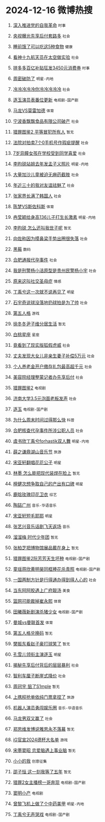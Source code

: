 # 2024-12-16 微博热搜 
1. [深入推进党的自我革命](https://m.weibo.cn/search?containerid=100103type%3D1%26t%3D10%26q%3D%23%E6%B7%B1%E5%85%A5%E6%8E%A8%E8%BF%9B%E5%85%9A%E7%9A%84%E8%87%AA%E6%88%91%E9%9D%A9%E5%91%BD%23&stream_entry_id=51&isnewpage=1&extparam=seat%3D1%26filter_type%3Drealtimehot%26stream_entry_id%3D51%26c_type%3D51%26dgr%3D0%26cate%3D10103%26q%3D%2523%25E6%25B7%25B1%25E5%2585%25A5%25E6%258E%25A8%25E8%25BF%259B%25E5%2585%259A%25E7%259A%2584%25E8%2587%25AA%25E6%2588%2591%25E9%259D%25A9%25E5%2591%25BD%2523%26pos%3D0%26display_time%3D1734285961%26pre_seqid%3D17342859614980217388649) `时事` 

2. [央视曝光先享后付套路多](https://m.weibo.cn/search?containerid=100103type%3D1%26t%3D10%26q%3D%23%E5%A4%AE%E8%A7%86%E6%9B%9D%E5%85%89%E5%85%88%E4%BA%AB%E5%90%8E%E4%BB%98%E5%A5%97%E8%B7%AF%E5%A4%9A%23&stream_entry_id=31&isnewpage=1&extparam=seat%3D1%26flag%3D2%26lcate%3D5001%26stream_entry_id%3D31%26filter_type%3Drealtimehot%26realpos%3D1%26q%3D%2523%25E5%25A4%25AE%25E8%25A7%2586%25E6%259B%259D%25E5%2585%2589%25E5%2585%2588%25E4%25BA%25AB%25E5%2590%258E%25E4%25BB%2598%25E5%25A5%2597%25E8%25B7%25AF%25E5%25A4%259A%2523%26dgr%3D0%26c_type%3D31%26band_rank%3D1%26cate%3D5001%26pos%3D0%26display_time%3D1734285961%26pre_seqid%3D17342859614980217388649) `社会` 

3. [睡前饿了可以吃这5种食物](https://m.weibo.cn/search?containerid=100103type%3D1%26t%3D10%26q%3D%23%E7%9D%A1%E5%89%8D%E9%A5%BF%E4%BA%86%E5%8F%AF%E4%BB%A5%E5%90%83%E8%BF%995%E7%A7%8D%E9%A3%9F%E7%89%A9%23&stream_entry_id=31&isnewpage=1&extparam=seat%3D1%26flag%3D2%26lcate%3D5001%26stream_entry_id%3D31%26filter_type%3Drealtimehot%26realpos%3D2%26q%3D%2523%25E7%259D%25A1%25E5%2589%258D%25E9%25A5%25BF%25E4%25BA%2586%25E5%258F%25AF%25E4%25BB%25A5%25E5%2590%2583%25E8%25BF%25995%25E7%25A7%258D%25E9%25A3%259F%25E7%2589%25A9%2523%26dgr%3D0%26c_type%3D31%26band_rank%3D2%26cate%3D5001%26pos%3D1%26display_time%3D1734285961%26pre_seqid%3D17342859614980217388649) `健康` 

4. [看神十九航天员在太空做实验](https://m.weibo.cn/search?containerid=100103type%3D1%26t%3D10%26q%3D%23%E7%9C%8B%E7%A5%9E%E5%8D%81%E4%B9%9D%E8%88%AA%E5%A4%A9%E5%91%98%E5%9C%A8%E5%A4%AA%E7%A9%BA%E5%81%9A%E5%AE%9E%E9%AA%8C%23&stream_entry_id=31&isnewpage=1&extparam=seat%3D1%26flag%3D0%26lcate%3D5001%26stream_entry_id%3D31%26filter_type%3Drealtimehot%26realpos%3D3%26q%3D%2523%25E7%259C%258B%25E7%25A5%259E%25E5%258D%2581%25E4%25B9%259D%25E8%2588%25AA%25E5%25A4%25A9%25E5%2591%2598%25E5%259C%25A8%25E5%25A4%25AA%25E7%25A9%25BA%25E5%2581%259A%25E5%25AE%259E%25E9%25AA%258C%2523%26dgr%3D0%26c_type%3D31%26band_rank%3D3%26cate%3D5001%26pos%3D2%26display_time%3D1734285961%26pre_seqid%3D17342859614980217388649) `社会` 

5. [拼多多百亿补贴狂发3450元消费券](https://m.weibo.cn/search?containerid=100103type%3D1%26t%3D10%26q%3D%23%E6%8B%BC%E5%A4%9A%E5%A4%9A%E7%99%BE%E4%BA%BF%E8%A1%A5%E8%B4%B4%E7%8B%82%E5%8F%913450%E5%85%83%E6%B6%88%E8%B4%B9%E5%88%B8%23&stream_entry_id=31&isnewpage=1&extparam=seat%3D1%26stream_entry_id%3D31%26lcate%3D5001%26band_rank%3D4%26topic_ad%3D1%26filter_type%3Drealtimehot%26cate%3D5001%26q%3D%2523%25E6%258B%25BC%25E5%25A4%259A%25E5%25A4%259A%25E7%2599%25BE%25E4%25BA%25BF%25E8%25A1%25A5%25E8%25B4%25B4%25E7%258B%2582%25E5%258F%25913450%25E5%2585%2583%25E6%25B6%2588%25E8%25B4%25B9%25E5%2588%25B8%2523%26dgr%3D0%26c_type%3D31%26adid%3D268338%26is_ad_pos%3D1%26pos%3D3%26display_time%3D1734285961%26pre_seqid%3D17342859614980217388649) `时事` 

6. [周密破防了](https://m.weibo.cn/search?containerid=100103type%3D1%26t%3D10%26q%3D%23%E5%91%A8%E5%AF%86%E7%A0%B4%E9%98%B2%E4%BA%86%23&stream_entry_id=31&isnewpage=1&extparam=seat%3D1%26flag%3D2%26lcate%3D5001%26stream_entry_id%3D31%26filter_type%3Drealtimehot%26realpos%3D4%26q%3D%2523%25E5%2591%25A8%25E5%25AF%2586%25E7%25A0%25B4%25E9%2598%25B2%25E4%25BA%2586%2523%26dgr%3D0%26c_type%3D31%26band_rank%3D4%26cate%3D5001%26pos%3D4%26display_time%3D1734285961%26pre_seqid%3D17342859614980217388649) `明星-内地` 

7. [冷冷冷冷冷你冷冷冷冷冷](https://m.weibo.cn/search?containerid=100103type%3D1%26t%3D10%26q%3D%23%E5%86%B7%E5%86%B7%E5%86%B7%E5%86%B7%E5%86%B7%E4%BD%A0%E5%86%B7%E5%86%B7%E5%86%B7%E5%86%B7%E5%86%B7%23&stream_entry_id=31&isnewpage=1&extparam=seat%3D1%26flag%3D2%26lcate%3D5001%26stream_entry_id%3D31%26filter_type%3Drealtimehot%26realpos%3D5%26q%3D%2523%25E5%2586%25B7%25E5%2586%25B7%25E5%2586%25B7%25E5%2586%25B7%25E5%2586%25B7%25E4%25BD%25A0%25E5%2586%25B7%25E5%2586%25B7%25E5%2586%25B7%25E5%2586%25B7%25E5%2586%25B7%2523%26dgr%3D0%26c_type%3D31%26band_rank%3D5%26cate%3D5001%26pos%3D5%26display_time%3D1734285961%26pre_seqid%3D17342859614980217388649) `社会` 

8. [逐玉演员表番位更新](https://m.weibo.cn/search?containerid=100103type%3D1%26t%3D10%26q%3D%23%E9%80%90%E7%8E%89%E6%BC%94%E5%91%98%E8%A1%A8%E7%95%AA%E4%BD%8D%E6%9B%B4%E6%96%B0%23&stream_entry_id=31&isnewpage=1&extparam=seat%3D1%26flag%3D1%26lcate%3D5001%26stream_entry_id%3D31%26filter_type%3Drealtimehot%26realpos%3D6%26q%3D%2523%25E9%2580%2590%25E7%258E%2589%25E6%25BC%2594%25E5%2591%2598%25E8%25A1%25A8%25E7%2595%25AA%25E4%25BD%258D%25E6%259B%25B4%25E6%2596%25B0%2523%26dgr%3D0%26c_type%3D31%26band_rank%3D6%26cate%3D5001%26pos%3D6%26display_time%3D1734285961%26pre_seqid%3D17342859614980217388649) `电视剧-国产剧` 

9. [马龙VS莫雷加德](https://m.weibo.cn/search?containerid=100103type%3D1%26t%3D10%26q%3D%23%E9%A9%AC%E9%BE%99VS%E8%8E%AB%E9%9B%B7%E5%8A%A0%E5%BE%B7%23&stream_entry_id=31&isnewpage=1&extparam=seat%3D1%26flag%3D0%26lcate%3D5001%26stream_entry_id%3D31%26filter_type%3Drealtimehot%26realpos%3D7%26q%3D%2523%25E9%25A9%25AC%25E9%25BE%2599VS%25E8%258E%25AB%25E9%259B%25B7%25E5%258A%25A0%25E5%25BE%25B7%2523%26dgr%3D0%26c_type%3D31%26band_rank%3D7%26cate%3D5001%26pos%3D7%26display_time%3D1734285961%26pre_seqid%3D17342859614980217388649) `体育` 

10. [宁波香飘飘食品有限公司破产](https://m.weibo.cn/search?containerid=100103type%3D1%26t%3D10%26q%3D%23%E5%AE%81%E6%B3%A2%E9%A6%99%E9%A3%98%E9%A3%98%E9%A3%9F%E5%93%81%E6%9C%89%E9%99%90%E5%85%AC%E5%8F%B8%E7%A0%B4%E4%BA%A7%23&stream_entry_id=31&isnewpage=1&extparam=seat%3D1%26flag%3D2%26lcate%3D5001%26stream_entry_id%3D31%26filter_type%3Drealtimehot%26realpos%3D8%26q%3D%2523%25E5%25AE%2581%25E6%25B3%25A2%25E9%25A6%2599%25E9%25A3%2598%25E9%25A3%2598%25E9%25A3%259F%25E5%2593%2581%25E6%259C%2589%25E9%2599%2590%25E5%2585%25AC%25E5%258F%25B8%25E7%25A0%25B4%25E4%25BA%25A7%2523%26dgr%3D0%26c_type%3D31%26band_rank%3D8%26cate%3D5001%26pos%3D8%26display_time%3D1734285961%26pre_seqid%3D17342859614980217388649) `社会` 

11. [猎罪图鉴2 平等冒犯所有人](https://m.weibo.cn/search?containerid=100103type%3D1%26t%3D10%26q%3D%E7%8C%8E%E7%BD%AA%E5%9B%BE%E9%89%B42+%E5%B9%B3%E7%AD%89%E5%86%92%E7%8A%AF%E6%89%80%E6%9C%89%E4%BA%BA&stream_entry_id=31&isnewpage=1&extparam=seat%3D1%26flag%3D0%26lcate%3D5001%26stream_entry_id%3D31%26filter_type%3Drealtimehot%26realpos%3D9%26q%3D%25E7%258C%258E%25E7%25BD%25AA%25E5%259B%25BE%25E9%2589%25B42%2520%25E5%25B9%25B3%25E7%25AD%2589%25E5%2586%2592%25E7%258A%25AF%25E6%2589%2580%25E6%259C%2589%25E4%25BA%25BA%26dgr%3D0%26c_type%3D31%26band_rank%3D9%26cate%3D5001%26pos%3D9%26display_time%3D1734285961%26pre_seqid%3D17342859614980217388649) `暂无` 

12. [法院对拍卖7个0手机号作瑕疵提醒](https://m.weibo.cn/search?containerid=100103type%3D1%26t%3D10%26q%3D%23%E6%B3%95%E9%99%A2%E5%AF%B9%E6%8B%8D%E5%8D%967%E4%B8%AA0%E6%89%8B%E6%9C%BA%E5%8F%B7%E4%BD%9C%E7%91%95%E7%96%B5%E6%8F%90%E9%86%92%23&stream_entry_id=31&isnewpage=1&extparam=seat%3D1%26flag%3D1%26lcate%3D5001%26stream_entry_id%3D31%26filter_type%3Drealtimehot%26realpos%3D10%26q%3D%2523%25E6%25B3%2595%25E9%2599%25A2%25E5%25AF%25B9%25E6%258B%258D%25E5%258D%25967%25E4%25B8%25AA0%25E6%2589%258B%25E6%259C%25BA%25E5%258F%25B7%25E4%25BD%259C%25E7%2591%2595%25E7%2596%25B5%25E6%258F%2590%25E9%2586%2592%2523%26dgr%3D0%26c_type%3D31%26band_rank%3D10%26cate%3D5001%26pos%3D10%26display_time%3D1734285961%26pre_seqid%3D17342859614980217388649) `社会` 

13. [7岁异瞳女孩在学校受到同学喜爱](https://m.weibo.cn/search?containerid=100103type%3D1%26t%3D10%26q%3D%237%E5%B2%81%E5%BC%82%E7%9E%B3%E5%A5%B3%E5%AD%A9%E5%9C%A8%E5%AD%A6%E6%A0%A1%E5%8F%97%E5%88%B0%E5%90%8C%E5%AD%A6%E5%96%9C%E7%88%B1%23&stream_entry_id=31&isnewpage=1&extparam=seat%3D1%26flag%3D0%26lcate%3D5001%26stream_entry_id%3D31%26filter_type%3Drealtimehot%26realpos%3D11%26q%3D%25237%25E5%25B2%2581%25E5%25BC%2582%25E7%259E%25B3%25E5%25A5%25B3%25E5%25AD%25A9%25E5%259C%25A8%25E5%25AD%25A6%25E6%25A0%25A1%25E5%258F%2597%25E5%2588%25B0%25E5%2590%258C%25E5%25AD%25A6%25E5%2596%259C%25E7%2588%25B1%2523%26dgr%3D0%26c_type%3D31%26band_rank%3D11%26cate%3D5001%26pos%3D11%26display_time%3D1734285961%26pre_seqid%3D17342859614980217388649) `社会` 

14. [李昀锐站姐去年发孟子义照片](https://m.weibo.cn/search?containerid=100103type%3D1%26t%3D10%26q%3D%23%E6%9D%8E%E6%98%80%E9%94%90%E7%AB%99%E5%A7%90%E5%8E%BB%E5%B9%B4%E5%8F%91%E5%AD%9F%E5%AD%90%E4%B9%89%E7%85%A7%E7%89%87%23&stream_entry_id=31&isnewpage=1&extparam=seat%3D1%26flag%3D0%26lcate%3D5001%26stream_entry_id%3D31%26filter_type%3Drealtimehot%26realpos%3D12%26q%3D%2523%25E6%259D%258E%25E6%2598%2580%25E9%2594%2590%25E7%25AB%2599%25E5%25A7%2590%25E5%258E%25BB%25E5%25B9%25B4%25E5%258F%2591%25E5%25AD%259F%25E5%25AD%2590%25E4%25B9%2589%25E7%2585%25A7%25E7%2589%2587%2523%26dgr%3D0%26c_type%3D31%26band_rank%3D12%26cate%3D5001%26pos%3D12%26display_time%3D1734285961%26pre_seqid%3D17342859614980217388649) `明星-内地` 

15. [大量加沙儿童被迫无麻药截肢](https://m.weibo.cn/search?containerid=100103type%3D1%26t%3D10%26q%3D%23%E5%A4%A7%E9%87%8F%E5%8A%A0%E6%B2%99%E5%84%BF%E7%AB%A5%E8%A2%AB%E8%BF%AB%E6%97%A0%E9%BA%BB%E8%8D%AF%E6%88%AA%E8%82%A2%23&stream_entry_id=31&isnewpage=1&extparam=seat%3D1%26flag%3D0%26lcate%3D5001%26stream_entry_id%3D31%26filter_type%3Drealtimehot%26realpos%3D13%26q%3D%2523%25E5%25A4%25A7%25E9%2587%258F%25E5%258A%25A0%25E6%25B2%2599%25E5%2584%25BF%25E7%25AB%25A5%25E8%25A2%25AB%25E8%25BF%25AB%25E6%2597%25A0%25E9%25BA%25BB%25E8%258D%25AF%25E6%2588%25AA%25E8%2582%25A2%2523%26dgr%3D0%26c_type%3D31%26band_rank%3D13%26cate%3D5001%26pos%3D13%26display_time%3D1734285961%26pre_seqid%3D17342859614980217388649) `社会` 

16. [年近三十的我对友谊祛魅了](https://m.weibo.cn/search?containerid=100103type%3D1%26t%3D10%26q%3D%23%E5%B9%B4%E8%BF%91%E4%B8%89%E5%8D%81%E7%9A%84%E6%88%91%E5%AF%B9%E5%8F%8B%E8%B0%8A%E7%A5%9B%E9%AD%85%E4%BA%86%23&stream_entry_id=31&isnewpage=1&extparam=seat%3D1%26flag%3D0%26lcate%3D5001%26stream_entry_id%3D31%26filter_type%3Drealtimehot%26realpos%3D14%26q%3D%2523%25E5%25B9%25B4%25E8%25BF%2591%25E4%25B8%2589%25E5%258D%2581%25E7%259A%2584%25E6%2588%2591%25E5%25AF%25B9%25E5%258F%258B%25E8%25B0%258A%25E7%25A5%259B%25E9%25AD%2585%25E4%25BA%2586%2523%26dgr%3D0%26c_type%3D31%26band_rank%3D14%26cate%3D5001%26pos%3D14%26display_time%3D1734285961%26pre_seqid%3D17342859614980217388649) `社会` 

17. [张家界长满了韩国人](https://m.weibo.cn/search?containerid=100103type%3D1%26t%3D10%26q%3D%23%E5%BC%A0%E5%AE%B6%E7%95%8C%E9%95%BF%E6%BB%A1%E4%BA%86%E9%9F%A9%E5%9B%BD%E4%BA%BA%23&stream_entry_id=31&isnewpage=1&extparam=seat%3D1%26flag%3D0%26lcate%3D5001%26stream_entry_id%3D31%26filter_type%3Drealtimehot%26realpos%3D15%26q%3D%2523%25E5%25BC%25A0%25E5%25AE%25B6%25E7%2595%258C%25E9%2595%25BF%25E6%25BB%25A1%25E4%25BA%2586%25E9%259F%25A9%25E5%259B%25BD%25E4%25BA%25BA%2523%26dgr%3D0%26c_type%3D31%26band_rank%3D15%26cate%3D5001%26pos%3D15%26display_time%3D1734285961%26pre_seqid%3D17342859614980217388649) `社会` 

18. [陈梦VS斯佐科斯](https://m.weibo.cn/search?containerid=100103type%3D1%26t%3D10%26q%3D%23%E9%99%88%E6%A2%A6VS%E6%96%AF%E4%BD%90%E7%A7%91%E6%96%AF%23&stream_entry_id=31&isnewpage=1&extparam=seat%3D1%26flag%3D0%26lcate%3D5001%26stream_entry_id%3D31%26filter_type%3Drealtimehot%26realpos%3D16%26q%3D%2523%25E9%2599%2588%25E6%25A2%25A6VS%25E6%2596%25AF%25E4%25BD%2590%25E7%25A7%2591%25E6%2596%25AF%2523%26dgr%3D0%26c_type%3D31%26band_rank%3D16%26cate%3D5001%26pos%3D16%26display_time%3D1734285961%26pre_seqid%3D17342859614980217388649) `体育` 

19. [冉莹颖给身高136儿子打生长激素](https://m.weibo.cn/search?containerid=100103type%3D1%26t%3D10%26q%3D%23%E5%86%89%E8%8E%B9%E9%A2%96%E7%BB%99%E8%BA%AB%E9%AB%98136%E5%84%BF%E5%AD%90%E6%89%93%E7%94%9F%E9%95%BF%E6%BF%80%E7%B4%A0%23&stream_entry_id=31&isnewpage=1&extparam=seat%3D1%26flag%3D0%26lcate%3D5001%26stream_entry_id%3D31%26filter_type%3Drealtimehot%26realpos%3D17%26q%3D%2523%25E5%2586%2589%25E8%258E%25B9%25E9%25A2%2596%25E7%25BB%2599%25E8%25BA%25AB%25E9%25AB%2598136%25E5%2584%25BF%25E5%25AD%2590%25E6%2589%2593%25E7%2594%259F%25E9%2595%25BF%25E6%25BF%2580%25E7%25B4%25A0%2523%26dgr%3D0%26c_type%3D31%26band_rank%3D17%26cate%3D5001%26pos%3D17%26display_time%3D1734285961%26pre_seqid%3D17342859614980217388649) `明星-内地` 

20. [李昀锐 怎么还叫我世子呢](https://m.weibo.cn/search?containerid=100103type%3D1%26t%3D10%26q%3D%E6%9D%8E%E6%98%80%E9%94%90+%E6%80%8E%E4%B9%88%E8%BF%98%E5%8F%AB%E6%88%91%E4%B8%96%E5%AD%90%E5%91%A2&stream_entry_id=31&isnewpage=1&extparam=seat%3D1%26flag%3D0%26lcate%3D5001%26stream_entry_id%3D31%26filter_type%3Drealtimehot%26realpos%3D18%26q%3D%25E6%259D%258E%25E6%2598%2580%25E9%2594%2590%2520%25E6%2580%258E%25E4%25B9%2588%25E8%25BF%2598%25E5%258F%25AB%25E6%2588%2591%25E4%25B8%2596%25E5%25AD%2590%25E5%2591%25A2%26dgr%3D0%26c_type%3D31%26band_rank%3D18%26cate%3D5001%26pos%3D18%26display_time%3D1734285961%26pre_seqid%3D17342859614980217388649) `暂无` 

21. [向佐称因为摸鼻梁手势出圈很失落](https://m.weibo.cn/search?containerid=100103type%3D1%26t%3D10%26q%3D%23%E5%90%91%E4%BD%90%E7%A7%B0%E5%9B%A0%E4%B8%BA%E6%91%B8%E9%BC%BB%E6%A2%81%E6%89%8B%E5%8A%BF%E5%87%BA%E5%9C%88%E5%BE%88%E5%A4%B1%E8%90%BD%23&stream_entry_id=31&isnewpage=1&extparam=seat%3D1%26flag%3D0%26lcate%3D5001%26stream_entry_id%3D31%26filter_type%3Drealtimehot%26realpos%3D19%26q%3D%2523%25E5%2590%2591%25E4%25BD%2590%25E7%25A7%25B0%25E5%259B%25A0%25E4%25B8%25BA%25E6%2591%25B8%25E9%25BC%25BB%25E6%25A2%2581%25E6%2589%258B%25E5%258A%25BF%25E5%2587%25BA%25E5%259C%2588%25E5%25BE%2588%25E5%25A4%25B1%25E8%2590%25BD%2523%26dgr%3D0%26c_type%3D31%26band_rank%3D19%26cate%3D5001%26pos%3D19%26display_time%3D1734285961%26pre_seqid%3D17342859614980217388649) `社会` 

22. [黑莓](https://m.weibo.cn/search?containerid=100103type%3D1%26t%3D10%26q%3D%E9%BB%91%E8%8E%93&stream_entry_id=31&isnewpage=1&extparam=seat%3D1%26flag%3D0%26lcate%3D5001%26stream_entry_id%3D31%26filter_type%3Drealtimehot%26realpos%3D20%26q%3D%25E9%25BB%2591%25E8%258E%2593%26dgr%3D0%26c_type%3D31%26band_rank%3D20%26cate%3D5001%26pos%3D20%26display_time%3D1734285961%26pre_seqid%3D17342859614980217388649) `数码` 

23. [合肥通报代孕事件](https://m.weibo.cn/search?containerid=100103type%3D1%26t%3D10%26q%3D%23%E5%90%88%E8%82%A5%E9%80%9A%E6%8A%A5%E4%BB%A3%E5%AD%95%E4%BA%8B%E4%BB%B6%23&stream_entry_id=31&isnewpage=1&extparam=seat%3D1%26flag%3D0%26lcate%3D5001%26stream_entry_id%3D31%26filter_type%3Drealtimehot%26realpos%3D21%26q%3D%2523%25E5%2590%2588%25E8%2582%25A5%25E9%2580%259A%25E6%258A%25A5%25E4%25BB%25A3%25E5%25AD%2595%25E4%25BA%258B%25E4%25BB%25B6%2523%26dgr%3D0%26c_type%3D31%26band_rank%3D21%26cate%3D5001%26pos%3D21%26display_time%3D1734285961%26pre_seqid%3D17342859614980217388649) `社会` 

24. [我是刑警杨小洁原型是贵州民警杨小宇](https://m.weibo.cn/search?containerid=100103type%3D1%26t%3D10%26q%3D%23%E6%88%91%E6%98%AF%E5%88%91%E8%AD%A6%E6%9D%A8%E5%B0%8F%E6%B4%81%E5%8E%9F%E5%9E%8B%E6%98%AF%E8%B4%B5%E5%B7%9E%E6%B0%91%E8%AD%A6%E6%9D%A8%E5%B0%8F%E5%AE%87%23&stream_entry_id=31&isnewpage=1&extparam=seat%3D1%26flag%3D0%26lcate%3D5001%26stream_entry_id%3D31%26filter_type%3Drealtimehot%26realpos%3D22%26q%3D%2523%25E6%2588%2591%25E6%2598%25AF%25E5%2588%2591%25E8%25AD%25A6%25E6%259D%25A8%25E5%25B0%258F%25E6%25B4%2581%25E5%258E%259F%25E5%259E%258B%25E6%2598%25AF%25E8%25B4%25B5%25E5%25B7%259E%25E6%25B0%2591%25E8%25AD%25A6%25E6%259D%25A8%25E5%25B0%258F%25E5%25AE%2587%2523%26dgr%3D0%26c_type%3D31%26band_rank%3D22%26cate%3D5001%26pos%3D22%26display_time%3D1734285961%26pre_seqid%3D17342859614980217388649) `社会` 

25. [原来这叫社交圣母症](https://m.weibo.cn/search?containerid=100103type%3D1%26t%3D10%26q%3D%23%E5%8E%9F%E6%9D%A5%E8%BF%99%E5%8F%AB%E7%A4%BE%E4%BA%A4%E5%9C%A3%E6%AF%8D%E7%97%87%23&stream_entry_id=31&isnewpage=1&extparam=seat%3D1%26flag%3D0%26lcate%3D5001%26stream_entry_id%3D31%26filter_type%3Drealtimehot%26realpos%3D23%26q%3D%2523%25E5%258E%259F%25E6%259D%25A5%25E8%25BF%2599%25E5%258F%25AB%25E7%25A4%25BE%25E4%25BA%25A4%25E5%259C%25A3%25E6%25AF%258D%25E7%2597%2587%2523%26dgr%3D0%26c_type%3D31%26band_rank%3D23%26cate%3D5001%26pos%3D23%26display_time%3D1734285961%26pre_seqid%3D17342859614980217388649) `情感` 

26. [丁禹兮这一次就不说再见了](https://m.weibo.cn/search?containerid=100103type%3D1%26t%3D10%26q%3D%23%E4%B8%81%E7%A6%B9%E5%85%AE%E8%BF%99%E4%B8%80%E6%AC%A1%E5%B0%B1%E4%B8%8D%E8%AF%B4%E5%86%8D%E8%A7%81%E4%BA%86%23&stream_entry_id=31&isnewpage=1&extparam=seat%3D1%26flag%3D0%26lcate%3D5001%26stream_entry_id%3D31%26filter_type%3Drealtimehot%26realpos%3D24%26q%3D%2523%25E4%25B8%2581%25E7%25A6%25B9%25E5%2585%25AE%25E8%25BF%2599%25E4%25B8%2580%25E6%25AC%25A1%25E5%25B0%25B1%25E4%25B8%258D%25E8%25AF%25B4%25E5%2586%258D%25E8%25A7%2581%25E4%25BA%2586%2523%26dgr%3D0%26c_type%3D31%26band_rank%3D24%26cate%3D5001%26pos%3D24%26display_time%3D1734285961%26pre_seqid%3D17342859614980217388649) `明星` 

27. [石宇奇说球没落地扔球拍是为了帅](https://m.weibo.cn/search?containerid=100103type%3D1%26t%3D10%26q%3D%23%E7%9F%B3%E5%AE%87%E5%A5%87%E8%AF%B4%E7%90%83%E6%B2%A1%E8%90%BD%E5%9C%B0%E6%89%94%E7%90%83%E6%8B%8D%E6%98%AF%E4%B8%BA%E4%BA%86%E5%B8%85%23&stream_entry_id=31&isnewpage=1&extparam=seat%3D1%26flag%3D1%26lcate%3D5001%26stream_entry_id%3D31%26filter_type%3Drealtimehot%26realpos%3D25%26q%3D%2523%25E7%259F%25B3%25E5%25AE%2587%25E5%25A5%2587%25E8%25AF%25B4%25E7%2590%2583%25E6%25B2%25A1%25E8%2590%25BD%25E5%259C%25B0%25E6%2589%2594%25E7%2590%2583%25E6%258B%258D%25E6%2598%25AF%25E4%25B8%25BA%25E4%25BA%2586%25E5%25B8%2585%2523%26dgr%3D0%26c_type%3D31%26band_rank%3D25%26cate%3D5001%26pos%3D25%26display_time%3D1734285961%26pre_seqid%3D17342859614980217388649) `社会` 

28. [第五人格](https://m.weibo.cn/search?containerid=100103type%3D1%26t%3D10%26q%3D%23%E7%AC%AC%E4%BA%94%E4%BA%BA%E6%A0%BC%23&stream_entry_id=31&isnewpage=1&extparam=seat%3D1%26flag%3D0%26lcate%3D5001%26stream_entry_id%3D31%26filter_type%3Drealtimehot%26realpos%3D26%26q%3D%2523%25E7%25AC%25AC%25E4%25BA%2594%25E4%25BA%25BA%25E6%25A0%25BC%2523%26dgr%3D0%26c_type%3D31%26band_rank%3D26%26cate%3D5001%26pos%3D26%26display_time%3D1734285961%26pre_seqid%3D17342859614980217388649) `游戏` 

29. [徐冬冬尹子维分居生活](https://m.weibo.cn/search?containerid=100103type%3D1%26t%3D10%26q%3D%E5%BE%90%E5%86%AC%E5%86%AC%E5%B0%B9%E5%AD%90%E7%BB%B4%E5%88%86%E5%B1%85%E7%94%9F%E6%B4%BB&stream_entry_id=31&isnewpage=1&extparam=seat%3D1%26flag%3D0%26lcate%3D5001%26stream_entry_id%3D31%26filter_type%3Drealtimehot%26realpos%3D27%26q%3D%25E5%25BE%2590%25E5%2586%25AC%25E5%2586%25AC%25E5%25B0%25B9%25E5%25AD%2590%25E7%25BB%25B4%25E5%2588%2586%25E5%25B1%2585%25E7%2594%259F%25E6%25B4%25BB%26dgr%3D0%26c_type%3D31%26band_rank%3D27%26cate%3D5001%26pos%3D27%26display_time%3D1734285961%26pre_seqid%3D17342859614980217388649) `暂无` 

30. [白桃星座](https://m.weibo.cn/search?containerid=100103type%3D1%26t%3D10%26q%3D%E7%99%BD%E6%A1%83%E6%98%9F%E5%BA%A7&stream_entry_id=31&isnewpage=1&extparam=seat%3D1%26flag%3D0%26lcate%3D5001%26stream_entry_id%3D31%26filter_type%3Drealtimehot%26realpos%3D28%26q%3D%25E7%2599%25BD%25E6%25A1%2583%25E6%2598%259F%25E5%25BA%25A7%26dgr%3D0%26c_type%3D31%26band_rank%3D28%26cate%3D5001%26pos%3D28%26display_time%3D1734285961%26pre_seqid%3D17342859614980217388649) `星座` 

31. [竟看到了现实版狐假虎威](https://m.weibo.cn/search?containerid=100103type%3D1%26t%3D10%26q%3D%23%E7%AB%9F%E7%9C%8B%E5%88%B0%E4%BA%86%E7%8E%B0%E5%AE%9E%E7%89%88%E7%8B%90%E5%81%87%E8%99%8E%E5%A8%81%23&stream_entry_id=31&isnewpage=1&extparam=seat%3D1%26flag%3D1%26lcate%3D5001%26stream_entry_id%3D31%26filter_type%3Drealtimehot%26realpos%3D29%26q%3D%2523%25E7%25AB%259F%25E7%259C%258B%25E5%2588%25B0%25E4%25BA%2586%25E7%258E%25B0%25E5%25AE%259E%25E7%2589%2588%25E7%258B%2590%25E5%2581%2587%25E8%2599%258E%25E5%25A8%2581%2523%26dgr%3D0%26c_type%3D31%26band_rank%3D29%26cate%3D5001%26pos%3D29%26display_time%3D1734285961%26pre_seqid%3D17342859614980217388649) `社会` 

32. [丈夫发现大女儿非亲生妻子补偿5万元](https://m.weibo.cn/search?containerid=100103type%3D1%26t%3D10%26q%3D%23%E4%B8%88%E5%A4%AB%E5%8F%91%E7%8E%B0%E5%A4%A7%E5%A5%B3%E5%84%BF%E9%9D%9E%E4%BA%B2%E7%94%9F%E5%A6%BB%E5%AD%90%E8%A1%A5%E5%81%BF5%E4%B8%87%E5%85%83%23&stream_entry_id=31&isnewpage=1&extparam=seat%3D1%26flag%3D0%26lcate%3D5001%26stream_entry_id%3D31%26filter_type%3Drealtimehot%26realpos%3D30%26q%3D%2523%25E4%25B8%2588%25E5%25A4%25AB%25E5%258F%2591%25E7%258E%25B0%25E5%25A4%25A7%25E5%25A5%25B3%25E5%2584%25BF%25E9%259D%259E%25E4%25BA%25B2%25E7%2594%259F%25E5%25A6%25BB%25E5%25AD%2590%25E8%25A1%25A5%25E5%2581%25BF5%25E4%25B8%2587%25E5%2585%2583%2523%26dgr%3D0%26c_type%3D31%26band_rank%3D30%26cate%3D5001%26pos%3D30%26display_time%3D1734285961%26pre_seqid%3D17342859614980217388649) `社会` 

33. [个人养老金开户缴存礼包最高超千元](https://m.weibo.cn/search?containerid=100103type%3D1%26t%3D10%26q%3D%23%E4%B8%AA%E4%BA%BA%E5%85%BB%E8%80%81%E9%87%91%E5%BC%80%E6%88%B7%E7%BC%B4%E5%AD%98%E7%A4%BC%E5%8C%85%E6%9C%80%E9%AB%98%E8%B6%85%E5%8D%83%E5%85%83%23&stream_entry_id=31&isnewpage=1&extparam=seat%3D1%26flag%3D1%26lcate%3D5001%26stream_entry_id%3D31%26filter_type%3Drealtimehot%26realpos%3D31%26q%3D%2523%25E4%25B8%25AA%25E4%25BA%25BA%25E5%2585%25BB%25E8%2580%2581%25E9%2587%2591%25E5%25BC%2580%25E6%2588%25B7%25E7%25BC%25B4%25E5%25AD%2598%25E7%25A4%25BC%25E5%258C%2585%25E6%259C%2580%25E9%25AB%2598%25E8%25B6%2585%25E5%258D%2583%25E5%2585%2583%2523%26dgr%3D0%26c_type%3D31%26band_rank%3D31%26cate%3D5001%26pos%3D31%26display_time%3D1734285961%26pre_seqid%3D17342859614980217388649) `社会` 

34. [美容院经理整蒙记者办先享后付](https://m.weibo.cn/search?containerid=100103type%3D1%26t%3D10%26q%3D%23%E7%BE%8E%E5%AE%B9%E9%99%A2%E7%BB%8F%E7%90%86%E6%95%B4%E8%92%99%E8%AE%B0%E8%80%85%E5%8A%9E%E5%85%88%E4%BA%AB%E5%90%8E%E4%BB%98%23&stream_entry_id=31&isnewpage=1&extparam=seat%3D1%26flag%3D1%26lcate%3D5001%26stream_entry_id%3D31%26filter_type%3Drealtimehot%26realpos%3D32%26q%3D%2523%25E7%25BE%258E%25E5%25AE%25B9%25E9%2599%25A2%25E7%25BB%258F%25E7%2590%2586%25E6%2595%25B4%25E8%2592%2599%25E8%25AE%25B0%25E8%2580%2585%25E5%258A%259E%25E5%2585%2588%25E4%25BA%25AB%25E5%2590%258E%25E4%25BB%2598%2523%26dgr%3D0%26c_type%3D31%26band_rank%3D32%26cate%3D5001%26pos%3D32%26display_time%3D1734285961%26pre_seqid%3D17342859614980217388649) `社会` 

35. [猎罪图鉴2](https://m.weibo.cn/search?containerid=100103type%3D1%26t%3D10%26q%3D%E7%8C%8E%E7%BD%AA%E5%9B%BE%E9%89%B42&stream_entry_id=31&isnewpage=1&extparam=seat%3D1%26flag%3D0%26lcate%3D5001%26stream_entry_id%3D31%26filter_type%3Drealtimehot%26realpos%3D33%26q%3D%25E7%258C%258E%25E7%25BD%25AA%25E5%259B%25BE%25E9%2589%25B42%26dgr%3D0%26c_type%3D31%26band_rank%3D33%26cate%3D5001%26pos%3D33%26display_time%3D1734285961%26pre_seqid%3D17342859614980217388649) `电视剧` 

36. [济南大学3.5元泡面老板发声](https://m.weibo.cn/search?containerid=100103type%3D1%26t%3D10%26q%3D%23%E6%B5%8E%E5%8D%97%E5%A4%A7%E5%AD%A63.5%E5%85%83%E6%B3%A1%E9%9D%A2%E8%80%81%E6%9D%BF%E5%8F%91%E5%A3%B0%23&stream_entry_id=31&isnewpage=1&extparam=seat%3D1%26flag%3D0%26lcate%3D5001%26stream_entry_id%3D31%26filter_type%3Drealtimehot%26realpos%3D34%26q%3D%2523%25E6%25B5%258E%25E5%258D%2597%25E5%25A4%25A7%25E5%25AD%25A63.5%25E5%2585%2583%25E6%25B3%25A1%25E9%259D%25A2%25E8%2580%2581%25E6%259D%25BF%25E5%258F%2591%25E5%25A3%25B0%2523%26dgr%3D0%26c_type%3D31%26band_rank%3D34%26cate%3D5001%26pos%3D34%26display_time%3D1734285961%26pre_seqid%3D17342859614980217388649) `社会` 

37. [逐玉](https://m.weibo.cn/search?containerid=100103type%3D1%26t%3D10%26q%3D%E9%80%90%E7%8E%89&stream_entry_id=31&isnewpage=1&extparam=seat%3D1%26flag%3D0%26lcate%3D5001%26stream_entry_id%3D31%26filter_type%3Drealtimehot%26realpos%3D35%26q%3D%25E9%2580%2590%25E7%258E%2589%26dgr%3D0%26c_type%3D31%26band_rank%3D35%26cate%3D5001%26pos%3D35%26display_time%3D1734285961%26pre_seqid%3D17342859614980217388649) `电视剧-国产剧` 

38. [为什么周末时间过得那么快](https://m.weibo.cn/search?containerid=100103type%3D1%26t%3D10%26q%3D%23%E4%B8%BA%E4%BB%80%E4%B9%88%E5%91%A8%E6%9C%AB%E6%97%B6%E9%97%B4%E8%BF%87%E5%BE%97%E9%82%A3%E4%B9%88%E5%BF%AB%23&stream_entry_id=31&isnewpage=1&extparam=seat%3D1%26flag%3D0%26lcate%3D5001%26stream_entry_id%3D31%26filter_type%3Drealtimehot%26realpos%3D36%26q%3D%2523%25E4%25B8%25BA%25E4%25BB%2580%25E4%25B9%2588%25E5%2591%25A8%25E6%259C%25AB%25E6%2597%25B6%25E9%2597%25B4%25E8%25BF%2587%25E5%25BE%2597%25E9%2582%25A3%25E4%25B9%2588%25E5%25BF%25AB%2523%26dgr%3D0%26c_type%3D31%26band_rank%3D36%26cate%3D5001%26pos%3D36%26display_time%3D1734285961%26pre_seqid%3D17342859614980217388649) `科普` 

39. [合肥核查代孕事件所涉公职人员](https://m.weibo.cn/search?containerid=100103type%3D1%26t%3D10%26q%3D%23%E5%90%88%E8%82%A5%E6%A0%B8%E6%9F%A5%E4%BB%A3%E5%AD%95%E4%BA%8B%E4%BB%B6%E6%89%80%E6%B6%89%E5%85%AC%E8%81%8C%E4%BA%BA%E5%91%98%23&stream_entry_id=31&isnewpage=1&extparam=seat%3D1%26flag%3D0%26lcate%3D5001%26stream_entry_id%3D31%26filter_type%3Drealtimehot%26realpos%3D37%26q%3D%2523%25E5%2590%2588%25E8%2582%25A5%25E6%25A0%25B8%25E6%259F%25A5%25E4%25BB%25A3%25E5%25AD%2595%25E4%25BA%258B%25E4%25BB%25B6%25E6%2589%2580%25E6%25B6%2589%25E5%2585%25AC%25E8%2581%258C%25E4%25BA%25BA%25E5%2591%2598%2523%26dgr%3D0%26c_type%3D31%26band_rank%3D37%26cate%3D5001%26pos%3D37%26display_time%3D1734285961%26pre_seqid%3D17342859614980217388649) `社会` 

40. [虞书欣丁禹兮forhastik双人舞](https://m.weibo.cn/search?containerid=100103type%3D1%26t%3D10%26q%3D%23%E8%99%9E%E4%B9%A6%E6%AC%A3%E4%B8%81%E7%A6%B9%E5%85%AEforhastik%E5%8F%8C%E4%BA%BA%E8%88%9E%23&stream_entry_id=31&isnewpage=1&extparam=seat%3D1%26flag%3D0%26lcate%3D5001%26stream_entry_id%3D31%26filter_type%3Drealtimehot%26realpos%3D38%26q%3D%2523%25E8%2599%259E%25E4%25B9%25A6%25E6%25AC%25A3%25E4%25B8%2581%25E7%25A6%25B9%25E5%2585%25AEforhastik%25E5%258F%258C%25E4%25BA%25BA%25E8%2588%259E%2523%26dgr%3D0%26c_type%3D31%26band_rank%3D38%26cate%3D5001%26pos%3D38%26display_time%3D1734285961%26pre_seqid%3D17342859614980217388649) `明星-内地` 

41. [薛之谦鼎湖山音乐节](https://m.weibo.cn/search?containerid=100103type%3D1%26t%3D10%26q%3D%23%E8%96%9B%E4%B9%8B%E8%B0%A6%E9%BC%8E%E6%B9%96%E5%B1%B1%E9%9F%B3%E4%B9%90%E8%8A%82%23&stream_entry_id=31&isnewpage=1&extparam=seat%3D1%26flag%3D0%26lcate%3D5001%26stream_entry_id%3D31%26filter_type%3Drealtimehot%26realpos%3D39%26q%3D%2523%25E8%2596%259B%25E4%25B9%258B%25E8%25B0%25A6%25E9%25BC%258E%25E6%25B9%2596%25E5%25B1%25B1%25E9%259F%25B3%25E4%25B9%2590%25E8%258A%2582%2523%26dgr%3D0%26c_type%3D31%26band_rank%3D39%26cate%3D5001%26pos%3D39%26display_time%3D1734285961%26pre_seqid%3D17342859614980217388649) `旅游` 

42. [宋亚轩翻唱花花公子](https://m.weibo.cn/search?containerid=100103type%3D1%26t%3D10%26q%3D%23%E5%AE%8B%E4%BA%9A%E8%BD%A9%E7%BF%BB%E5%94%B1%E8%8A%B1%E8%8A%B1%E5%85%AC%E5%AD%90%23&stream_entry_id=31&isnewpage=1&extparam=seat%3D1%26flag%3D0%26lcate%3D5001%26stream_entry_id%3D31%26filter_type%3Drealtimehot%26realpos%3D40%26q%3D%2523%25E5%25AE%258B%25E4%25BA%259A%25E8%25BD%25A9%25E7%25BF%25BB%25E5%2594%25B1%25E8%258A%25B1%25E8%258A%25B1%25E5%2585%25AC%25E5%25AD%2590%2523%26dgr%3D0%26c_type%3D31%26band_rank%3D40%26cate%3D5001%26pos%3D40%26display_time%3D1734285961%26pre_seqid%3D17342859614980217388649) `明星` 

43. [林墨 怎么能把现代装焊在脸上](https://m.weibo.cn/search?containerid=100103type%3D1%26t%3D10%26q%3D%E6%9E%97%E5%A2%A8+%E6%80%8E%E4%B9%88%E8%83%BD%E6%8A%8A%E7%8E%B0%E4%BB%A3%E8%A3%85%E7%84%8A%E5%9C%A8%E8%84%B8%E4%B8%8A&stream_entry_id=31&isnewpage=1&extparam=seat%3D1%26flag%3D0%26lcate%3D5001%26stream_entry_id%3D31%26filter_type%3Drealtimehot%26realpos%3D41%26q%3D%25E6%259E%2597%25E5%25A2%25A8%2520%25E6%2580%258E%25E4%25B9%2588%25E8%2583%25BD%25E6%258A%258A%25E7%258E%25B0%25E4%25BB%25A3%25E8%25A3%2585%25E7%2584%258A%25E5%259C%25A8%25E8%2584%25B8%25E4%25B8%258A%26dgr%3D0%26c_type%3D31%26band_rank%3D41%26cate%3D5001%26pos%3D41%26display_time%3D1734285961%26pre_seqid%3D17342859614980217388649) `暂无` 

44. [檀健次想争取自己的产出有口碑](https://m.weibo.cn/search?containerid=100103type%3D1%26t%3D10%26q%3D%23%E6%AA%80%E5%81%A5%E6%AC%A1%E6%83%B3%E4%BA%89%E5%8F%96%E8%87%AA%E5%B7%B1%E7%9A%84%E4%BA%A7%E5%87%BA%E6%9C%89%E5%8F%A3%E7%A2%91%23&stream_entry_id=31&isnewpage=1&extparam=seat%3D1%26flag%3D0%26lcate%3D5001%26stream_entry_id%3D31%26filter_type%3Drealtimehot%26realpos%3D42%26q%3D%2523%25E6%25AA%2580%25E5%2581%25A5%25E6%25AC%25A1%25E6%2583%25B3%25E4%25BA%2589%25E5%258F%2596%25E8%2587%25AA%25E5%25B7%25B1%25E7%259A%2584%25E4%25BA%25A7%25E5%2587%25BA%25E6%259C%2589%25E5%258F%25A3%25E7%25A2%2591%2523%26dgr%3D0%26c_type%3D31%26band_rank%3D42%26cate%3D5001%26pos%3D42%26display_time%3D1734285961%26pre_seqid%3D17342859614980217388649) `明星` 

45. [鹿晗玫瑰印花卫衣](https://m.weibo.cn/search?containerid=100103type%3D1%26t%3D10%26q%3D%23%E9%B9%BF%E6%99%97%E7%8E%AB%E7%91%B0%E5%8D%B0%E8%8A%B1%E5%8D%AB%E8%A1%A3%23&stream_entry_id=31&isnewpage=1&extparam=seat%3D1%26flag%3D0%26lcate%3D5001%26stream_entry_id%3D31%26filter_type%3Drealtimehot%26realpos%3D43%26q%3D%2523%25E9%25B9%25BF%25E6%2599%2597%25E7%258E%25AB%25E7%2591%25B0%25E5%258D%25B0%25E8%258A%25B1%25E5%258D%25AB%25E8%25A1%25A3%2523%26dgr%3D0%26c_type%3D31%26band_rank%3D43%26cate%3D5001%26pos%3D43%26display_time%3D1734285961%26pre_seqid%3D17342859614980217388649) `综艺` 

46. [陶喆广州](https://m.weibo.cn/search?containerid=100103type%3D1%26t%3D10%26q%3D%23%E9%99%B6%E5%96%86%E5%B9%BF%E5%B7%9E%23&stream_entry_id=31&isnewpage=1&extparam=seat%3D1%26flag%3D1%26lcate%3D5001%26stream_entry_id%3D31%26filter_type%3Drealtimehot%26realpos%3D44%26q%3D%2523%25E9%2599%25B6%25E5%2596%2586%25E5%25B9%25BF%25E5%25B7%259E%2523%26dgr%3D0%26c_type%3D31%26band_rank%3D44%26cate%3D5001%26pos%3D44%26display_time%3D1734285961%26pre_seqid%3D17342859614980217388649) `音乐-华语音乐` 

47. [宋亚轩短毛耶耶](https://m.weibo.cn/search?containerid=100103type%3D1%26t%3D10%26q%3D%23%E5%AE%8B%E4%BA%9A%E8%BD%A9%E7%9F%AD%E6%AF%9B%E8%80%B6%E8%80%B6%23&stream_entry_id=31&isnewpage=1&extparam=seat%3D1%26flag%3D1%26lcate%3D5001%26stream_entry_id%3D31%26filter_type%3Drealtimehot%26realpos%3D45%26q%3D%2523%25E5%25AE%258B%25E4%25BA%259A%25E8%25BD%25A9%25E7%259F%25AD%25E6%25AF%259B%25E8%2580%25B6%25E8%2580%25B6%2523%26dgr%3D0%26c_type%3D31%26band_rank%3D45%26cate%3D5001%26pos%3D45%26display_time%3D1734285961%26pre_seqid%3D17342859614980217388649) `明星` 

48. [张艺兴音乐话剧飞天返场](https://m.weibo.cn/search?containerid=100103type%3D1%26t%3D10%26q%3D%23%E5%BC%A0%E8%89%BA%E5%85%B4%E9%9F%B3%E4%B9%90%E8%AF%9D%E5%89%A7%E9%A3%9E%E5%A4%A9%E8%BF%94%E5%9C%BA%23&stream_entry_id=31&isnewpage=1&extparam=seat%3D1%26flag%3D1%26lcate%3D5001%26stream_entry_id%3D31%26filter_type%3Drealtimehot%26realpos%3D46%26q%3D%2523%25E5%25BC%25A0%25E8%2589%25BA%25E5%2585%25B4%25E9%259F%25B3%25E4%25B9%2590%25E8%25AF%259D%25E5%2589%25A7%25E9%25A3%259E%25E5%25A4%25A9%25E8%25BF%2594%25E5%259C%25BA%2523%26dgr%3D0%26c_type%3D31%26band_rank%3D46%26cate%3D5001%26pos%3D46%26display_time%3D1734285961%26pre_seqid%3D17342859614980217388649) `音乐` 

49. [溜溜梅 时代少年团](https://m.weibo.cn/search?containerid=100103type%3D1%26t%3D10%26q%3D%E6%BA%9C%E6%BA%9C%E6%A2%85+%E6%97%B6%E4%BB%A3%E5%B0%91%E5%B9%B4%E5%9B%A2&stream_entry_id=31&isnewpage=1&extparam=seat%3D1%26flag%3D0%26lcate%3D5001%26stream_entry_id%3D31%26filter_type%3Drealtimehot%26realpos%3D47%26q%3D%25E6%25BA%259C%25E6%25BA%259C%25E6%25A2%2585%2520%25E6%2597%25B6%25E4%25BB%25A3%25E5%25B0%2591%25E5%25B9%25B4%25E5%259B%25A2%26dgr%3D0%26c_type%3D31%26band_rank%3D47%26cate%3D5001%26pos%3D47%26display_time%3D1734285961%26pre_seqid%3D17342859614980217388649) `暂无` 

50. [张柏芝把博物馆展品戴在身上](https://m.weibo.cn/search?containerid=100103type%3D1%26t%3D10%26q%3D%E5%BC%A0%E6%9F%8F%E8%8A%9D%E6%8A%8A%E5%8D%9A%E7%89%A9%E9%A6%86%E5%B1%95%E5%93%81%E6%88%B4%E5%9C%A8%E8%BA%AB%E4%B8%8A&stream_entry_id=31&isnewpage=1&extparam=seat%3D1%26flag%3D0%26lcate%3D5001%26stream_entry_id%3D31%26filter_type%3Drealtimehot%26realpos%3D48%26q%3D%25E5%25BC%25A0%25E6%259F%258F%25E8%258A%259D%25E6%258A%258A%25E5%258D%259A%25E7%2589%25A9%25E9%25A6%2586%25E5%25B1%2595%25E5%2593%2581%25E6%2588%25B4%25E5%259C%25A8%25E8%25BA%25AB%25E4%25B8%258A%26dgr%3D0%26c_type%3D31%26band_rank%3D48%26cate%3D5001%26pos%3D48%26display_time%3D1734285961%26pre_seqid%3D17342859614980217388649) `暂无` 

51. [猎罪图鉴2阮芳芳天生坏种](https://m.weibo.cn/search?containerid=100103type%3D1%26t%3D10%26q%3D%E7%8C%8E%E7%BD%AA%E5%9B%BE%E9%89%B42%E9%98%AE%E8%8A%B3%E8%8A%B3%E5%A4%A9%E7%94%9F%E5%9D%8F%E7%A7%8D&stream_entry_id=31&isnewpage=1&extparam=seat%3D1%26flag%3D0%26lcate%3D5001%26stream_entry_id%3D31%26filter_type%3Drealtimehot%26realpos%3D49%26q%3D%25E7%258C%258E%25E7%25BD%25AA%25E5%259B%25BE%25E9%2589%25B42%25E9%2598%25AE%25E8%258A%25B3%25E8%258A%25B3%25E5%25A4%25A9%25E7%2594%259F%25E5%259D%258F%25E7%25A7%258D%26dgr%3D0%26c_type%3D31%26band_rank%3D49%26cate%3D5001%26pos%3D49%26display_time%3D1734285961%26pre_seqid%3D17342859614980217388649) `电视剧-国产剧` 

52. [童瑶蒋欣黄明昊同框捧花杀青照](https://m.weibo.cn/search?containerid=100103type%3D1%26t%3D10%26q%3D%23%E7%AB%A5%E7%91%B6%E8%92%8B%E6%AC%A3%E9%BB%84%E6%98%8E%E6%98%8A%E5%90%8C%E6%A1%86%E6%8D%A7%E8%8A%B1%E6%9D%80%E9%9D%92%E7%85%A7%23&stream_entry_id=31&isnewpage=1&extparam=seat%3D1%26flag%3D1%26lcate%3D5001%26stream_entry_id%3D31%26filter_type%3Drealtimehot%26realpos%3D50%26q%3D%2523%25E7%25AB%25A5%25E7%2591%25B6%25E8%2592%258B%25E6%25AC%25A3%25E9%25BB%2584%25E6%2598%258E%25E6%2598%258A%25E5%2590%258C%25E6%25A1%2586%25E6%258D%25A7%25E8%258A%25B1%25E6%259D%2580%25E9%259D%2592%25E7%2585%25A7%2523%26dgr%3D0%26c_type%3D31%26band_rank%3D50%26cate%3D5001%26pos%3D50%26display_time%3D1734285961%26pre_seqid%3D17342859614980217388649) `电视剧-国产剧` 

53. [一国两制方针是行得通办得到得人心的](https://m.weibo.cn/search?containerid=100103type%3D1%26t%3D10%26q%3D%23%E4%B8%80%E5%9B%BD%E4%B8%A4%E5%88%B6%E6%96%B9%E9%92%88%E6%98%AF%E8%A1%8C%E5%BE%97%E9%80%9A%E5%8A%9E%E5%BE%97%E5%88%B0%E5%BE%97%E4%BA%BA%E5%BF%83%E7%9A%84%23&stream_entry_id=51&isnewpage=1&extparam=seat%3D1%26dgr%3D0%26filter_type%3Drealtimehot%26stream_entry_id%3D51%26c_type%3D51%26q%3D%2523%25E4%25B8%2580%25E5%259B%25BD%25E4%25B8%25A4%25E5%2588%25B6%25E6%2596%25B9%25E9%2592%2588%25E6%2598%25AF%25E8%25A1%258C%25E5%25BE%2597%25E9%2580%259A%25E5%258A%259E%25E5%25BE%2597%25E5%2588%25B0%25E5%25BE%2597%25E4%25BA%25BA%25E5%25BF%2583%25E7%259A%2584%2523%26pos%3D0%26cate%3D10103%26display_time%3D1734282303%26pre_seqid%3D17342823031090323002428) `社会` 

54. [当东阿阿胶遇上广府靓汤](https://m.weibo.cn/search?containerid=100103type%3D1%26t%3D10%26q%3D%23%E5%BD%93%E4%B8%9C%E9%98%BF%E9%98%BF%E8%83%B6%E9%81%87%E4%B8%8A%E5%B9%BF%E5%BA%9C%E9%9D%93%E6%B1%A4%23&stream_entry_id=31&isnewpage=1&extparam=seat%3D1%26is_ad_pos%3D1%26stream_entry_id%3D31%26lcate%3D5001%26topic_ad%3D1%26filter_type%3Drealtimehot%26band_rank%3D7%26q%3D%2523%25E5%25BD%2593%25E4%25B8%259C%25E9%2598%25BF%25E9%2598%25BF%25E8%2583%25B6%25E9%2581%2587%25E4%25B8%258A%25E5%25B9%25BF%25E5%25BA%259C%25E9%259D%2593%25E6%25B1%25A4%2523%26dgr%3D0%26c_type%3D31%26adid%3D267986%26pos%3D6%26cate%3D5001%26display_time%3D1734282303%26pre_seqid%3D17342823031090323002428) `美食` 

55. [篮网可能裁掉崔永熙](https://m.weibo.cn/search?containerid=100103type%3D1%26t%3D10%26q%3D%23%E7%AF%AE%E7%BD%91%E5%8F%AF%E8%83%BD%E8%A3%81%E6%8E%89%E5%B4%94%E6%B0%B8%E7%86%99%23&stream_entry_id=31&isnewpage=1&extparam=seat%3D1%26realpos%3D24%26stream_entry_id%3D31%26lcate%3D5001%26flag%3D1%26q%3D%2523%25E7%25AF%25AE%25E7%25BD%2591%25E5%258F%25AF%25E8%2583%25BD%25E8%25A3%2581%25E6%258E%2589%25E5%25B4%2594%25E6%25B0%25B8%25E7%2586%2599%2523%26filter_type%3Drealtimehot%26dgr%3D0%26c_type%3D31%26pos%3D24%26band_rank%3D24%26cate%3D5001%26display_time%3D1734282303%26pre_seqid%3D17342823031090323002428) `体育` 

56. [田曦薇新剧演杀猪少女](https://m.weibo.cn/search?containerid=100103type%3D1%26t%3D10%26q%3D%E7%94%B0%E6%9B%A6%E8%96%87%E6%96%B0%E5%89%A7%E6%BC%94%E6%9D%80%E7%8C%AA%E5%B0%91%E5%A5%B3&stream_entry_id=31&isnewpage=1&extparam=seat%3D1%26realpos%3D40%26stream_entry_id%3D31%26lcate%3D5001%26flag%3D0%26q%3D%25E7%2594%25B0%25E6%259B%25A6%25E8%2596%2587%25E6%2596%25B0%25E5%2589%25A7%25E6%25BC%2594%25E6%259D%2580%25E7%258C%25AA%25E5%25B0%2591%25E5%25A5%25B3%26filter_type%3Drealtimehot%26dgr%3D0%26c_type%3D31%26pos%3D40%26band_rank%3D40%26cate%3D5001%26display_time%3D1734282303%26pre_seqid%3D17342823031090323002428) `电视剧-国产剧` 

57. [曼城vs曼联首发](https://m.weibo.cn/search?containerid=100103type%3D1%26t%3D10%26q%3D%23%E6%9B%BC%E5%9F%8Evs%E6%9B%BC%E8%81%94%E9%A6%96%E5%8F%91%23&stream_entry_id=31&isnewpage=1&extparam=seat%3D1%26realpos%3D43%26stream_entry_id%3D31%26lcate%3D5001%26flag%3D1%26q%3D%2523%25E6%259B%25BC%25E5%259F%258Evs%25E6%259B%25BC%25E8%2581%2594%25E9%25A6%2596%25E5%258F%2591%2523%26filter_type%3Drealtimehot%26dgr%3D0%26c_type%3D31%26pos%3D43%26band_rank%3D43%26cate%3D5001%26display_time%3D1734282303%26pre_seqid%3D17342823031090323002428) `体育` 

58. [第五人格兑换码](https://m.weibo.cn/search?containerid=100103type%3D1%26t%3D10%26q%3D%E7%AC%AC%E4%BA%94%E4%BA%BA%E6%A0%BC%E5%85%91%E6%8D%A2%E7%A0%81&stream_entry_id=31&isnewpage=1&extparam=seat%3D1%26realpos%3D44%26stream_entry_id%3D31%26lcate%3D5001%26flag%3D1%26q%3D%25E7%25AC%25AC%25E4%25BA%2594%25E4%25BA%25BA%25E6%25A0%25BC%25E5%2585%2591%25E6%258D%25A2%25E7%25A0%2581%26filter_type%3Drealtimehot%26dgr%3D0%26c_type%3D31%26pos%3D44%26band_rank%3D44%26cate%3D5001%26display_time%3D1734282303%26pre_seqid%3D17342823031090323002428) `暂无` 

59. [樊振东看赵子豪打球笑了](https://m.weibo.cn/search?containerid=100103type%3D1%26t%3D10%26q%3D%E6%A8%8A%E6%8C%AF%E4%B8%9C%E7%9C%8B%E8%B5%B5%E5%AD%90%E8%B1%AA%E6%89%93%E7%90%83%E7%AC%91%E4%BA%86&stream_entry_id=31&isnewpage=1&extparam=seat%3D1%26realpos%3D46%26stream_entry_id%3D31%26lcate%3D5001%26flag%3D0%26q%3D%25E6%25A8%258A%25E6%258C%25AF%25E4%25B8%259C%25E7%259C%258B%25E8%25B5%25B5%25E5%25AD%2590%25E8%25B1%25AA%25E6%2589%2593%25E7%2590%2583%25E7%25AC%2591%25E4%25BA%2586%26filter_type%3Drealtimehot%26dgr%3D0%26c_type%3D31%26pos%3D46%26band_rank%3D46%26cate%3D5001%26display_time%3D1734282303%26pre_seqid%3D17342823031090323002428) `暂无` 

60. [孔雪儿领衔主演逐玉](https://m.weibo.cn/search?containerid=100103type%3D1%26t%3D10%26q%3D%23%E5%AD%94%E9%9B%AA%E5%84%BF%E9%A2%86%E8%A1%94%E4%B8%BB%E6%BC%94%E9%80%90%E7%8E%89%23&stream_entry_id=31&isnewpage=1&extparam=seat%3D1%26realpos%3D47%26stream_entry_id%3D31%26lcate%3D5001%26flag%3D0%26q%3D%2523%25E5%25AD%2594%25E9%259B%25AA%25E5%2584%25BF%25E9%25A2%2586%25E8%25A1%2594%25E4%25B8%25BB%25E6%25BC%2594%25E9%2580%2590%25E7%258E%2589%2523%26filter_type%3Drealtimehot%26dgr%3D0%26c_type%3D31%26pos%3D47%26band_rank%3D47%26cate%3D5001%26display_time%3D1734282303%26pre_seqid%3D17342823031090323002428) `明星` 

61. [揭秘先享后付背后的层层暴利](https://m.weibo.cn/search?containerid=100103type%3D1%26t%3D10%26q%3D%23%E6%8F%AD%E7%A7%98%E5%85%88%E4%BA%AB%E5%90%8E%E4%BB%98%E8%83%8C%E5%90%8E%E7%9A%84%E5%B1%82%E5%B1%82%E6%9A%B4%E5%88%A9%23&stream_entry_id=31&isnewpage=1&extparam=seat%3D1%26realpos%3D48%26stream_entry_id%3D31%26lcate%3D5001%26flag%3D0%26q%3D%2523%25E6%258F%25AD%25E7%25A7%2598%25E5%2585%2588%25E4%25BA%25AB%25E5%2590%258E%25E4%25BB%2598%25E8%2583%258C%25E5%2590%258E%25E7%259A%2584%25E5%25B1%2582%25E5%25B1%2582%25E6%259A%25B4%25E5%2588%25A9%2523%26filter_type%3Drealtimehot%26dgr%3D0%26c_type%3D31%26pos%3D48%26band_rank%3D48%26cate%3D5001%26display_time%3D1734282303%26pre_seqid%3D17342823031090323002428) `社会` 

62. [智利车厘子断崖式降价](https://m.weibo.cn/search?containerid=100103type%3D1%26t%3D10%26q%3D%23%E6%99%BA%E5%88%A9%E8%BD%A6%E5%8E%98%E5%AD%90%E6%96%AD%E5%B4%96%E5%BC%8F%E9%99%8D%E4%BB%B7%23&stream_entry_id=31&isnewpage=1&extparam=seat%3D1%26realpos%3D49%26stream_entry_id%3D31%26lcate%3D5001%26flag%3D0%26q%3D%2523%25E6%2599%25BA%25E5%2588%25A9%25E8%25BD%25A6%25E5%258E%2598%25E5%25AD%2590%25E6%2596%25AD%25E5%25B4%2596%25E5%25BC%258F%25E9%2599%258D%25E4%25BB%25B7%2523%26filter_type%3Drealtimehot%26dgr%3D0%26c_type%3D31%26pos%3D49%26band_rank%3D49%26cate%3D5001%26display_time%3D1734282303%26pre_seqid%3D17342823031090323002428) `社会` 

63. [周冠宇 狙了S1mple](https://m.weibo.cn/search?containerid=100103type%3D1%26t%3D10%26q%3D%E5%91%A8%E5%86%A0%E5%AE%87+%E7%8B%99%E4%BA%86S1mple&stream_entry_id=31&isnewpage=1&extparam=seat%3D1%26realpos%3D50%26stream_entry_id%3D31%26lcate%3D5001%26flag%3D1%26q%3D%25E5%2591%25A8%25E5%2586%25A0%25E5%25AE%2587%2520%25E7%258B%2599%25E4%25BA%2586S1mple%26filter_type%3Drealtimehot%26dgr%3D0%26c_type%3D31%26pos%3D50%26band_rank%3D50%26cate%3D5001%26display_time%3D1734282303%26pre_seqid%3D17342823031090323002428) `暂无` 

64. [上携程抢单依纯门票拿捏了](https://m.weibo.cn/search?containerid=100103type%3D1%26t%3D10%26q%3D%23%E4%B8%8A%E6%90%BA%E7%A8%8B%E6%8A%A2%E5%8D%95%E4%BE%9D%E7%BA%AF%E9%97%A8%E7%A5%A8%E6%8B%BF%E6%8D%8F%E4%BA%86%23&stream_entry_id=31&isnewpage=1&extparam=seat%3D1%26adid%3D268319%26filter_type%3Drealtimehot%26c_type%3D31%26cate%3D5001%26topic_ad%3D1%26lcate%3D5001%26band_rank%3D7%26stream_entry_id%3D31%26pos%3D6%26is_ad_pos%3D1%26q%3D%2523%25E4%25B8%258A%25E6%2590%25BA%25E7%25A8%258B%25E6%258A%25A2%25E5%258D%2595%25E4%25BE%259D%25E7%25BA%25AF%25E9%2597%25A8%25E7%25A5%25A8%25E6%258B%25BF%25E6%258D%258F%25E4%25BA%2586%2523%26dgr%3D0%26display_time%3D1734278716%26pre_seqid%3D17342787167570322215026) `旅游` 

65. [机器人演员勇闯娱乐圈](https://m.weibo.cn/search?containerid=100103type%3D1%26t%3D10%26q%3D%23%E6%9C%BA%E5%99%A8%E4%BA%BA%E6%BC%94%E5%91%98%E5%8B%87%E9%97%AF%E5%A8%B1%E4%B9%90%E5%9C%88%23&stream_entry_id=31&isnewpage=1&extparam=seat%3D1%26adid%3D268078%26realpos%3D24%26c_type%3D31%26flag%3D0%26cate%3D5001%26band_rank%3D24%26filter_type%3Drealtimehot%26stream_entry_id%3D31%26lcate%3D5001%26pos%3D24%26q%3D%2523%25E6%259C%25BA%25E5%2599%25A8%25E4%25BA%25BA%25E6%25BC%2594%25E5%2591%2598%25E5%258B%2587%25E9%2597%25AF%25E5%25A8%25B1%25E4%25B9%2590%25E5%259C%2588%2523%26dgr%3D0%26display_time%3D1734278716%26pre_seqid%3D17342787167570322215026) `音乐-华语音乐` 

66. [马龙男双又赢了](https://m.weibo.cn/search?containerid=100103type%3D1%26t%3D10%26q%3D%23%E9%A9%AC%E9%BE%99%E7%94%B7%E5%8F%8C%E5%8F%88%E8%B5%A2%E4%BA%86%23&stream_entry_id=31&isnewpage=1&extparam=seat%3D1%26realpos%3D25%26c_type%3D31%26flag%3D1%26cate%3D5001%26lcate%3D5001%26band_rank%3D25%26stream_entry_id%3D31%26filter_type%3Drealtimehot%26pos%3D25%26q%3D%2523%25E9%25A9%25AC%25E9%25BE%2599%25E7%2594%25B7%25E5%258F%258C%25E5%258F%2588%25E8%25B5%25A2%25E4%25BA%2586%2523%26dgr%3D0%26display_time%3D1734278716%26pre_seqid%3D17342787167570322215026) `社会` 

67. [郑思维发博说雅思永不落幕](https://m.weibo.cn/search?containerid=100103type%3D1%26t%3D10%26q%3D%E9%83%91%E6%80%9D%E7%BB%B4%E5%8F%91%E5%8D%9A%E8%AF%B4%E9%9B%85%E6%80%9D%E6%B0%B8%E4%B8%8D%E8%90%BD%E5%B9%95&stream_entry_id=31&isnewpage=1&extparam=seat%3D1%26realpos%3D35%26c_type%3D31%26flag%3D1%26cate%3D5001%26lcate%3D5001%26band_rank%3D35%26stream_entry_id%3D31%26filter_type%3Drealtimehot%26pos%3D35%26q%3D%25E9%2583%2591%25E6%2580%259D%25E7%25BB%25B4%25E5%258F%2591%25E5%258D%259A%25E8%25AF%25B4%25E9%259B%2585%25E6%2580%259D%25E6%25B0%25B8%25E4%25B8%258D%25E8%2590%25BD%25E5%25B9%2595%26dgr%3D0%26display_time%3D1734278716%26pre_seqid%3D17342787167570322215026) `暂无` 

68. [iG官宣2024德杯大名单](https://m.weibo.cn/search?containerid=100103type%3D1%26t%3D10%26q%3D%23iG%E5%AE%98%E5%AE%A32024%E5%BE%B7%E6%9D%AF%E5%A4%A7%E5%90%8D%E5%8D%95%23&stream_entry_id=31&isnewpage=1&extparam=seat%3D1%26realpos%3D36%26c_type%3D31%26flag%3D1%26cate%3D5001%26lcate%3D5001%26band_rank%3D36%26stream_entry_id%3D31%26filter_type%3Drealtimehot%26pos%3D36%26q%3D%2523iG%25E5%25AE%2598%25E5%25AE%25A32024%25E5%25BE%25B7%25E6%259D%25AF%25E5%25A4%25A7%25E5%2590%258D%25E5%258D%2595%2523%26dgr%3D0%26display_time%3D1734278716%26pre_seqid%3D17342787167570322215026) `游戏` 

69. [宋墨窦昭 恋爱脑遇上事业脑](https://m.weibo.cn/search?containerid=100103type%3D1%26t%3D10%26q%3D%E5%AE%8B%E5%A2%A8%E7%AA%A6%E6%98%AD+%E6%81%8B%E7%88%B1%E8%84%91%E9%81%87%E4%B8%8A%E4%BA%8B%E4%B8%9A%E8%84%91&stream_entry_id=31&isnewpage=1&extparam=seat%3D1%26realpos%3D37%26c_type%3D31%26flag%3D1%26cate%3D5001%26lcate%3D5001%26band_rank%3D37%26stream_entry_id%3D31%26filter_type%3Drealtimehot%26pos%3D37%26q%3D%25E5%25AE%258B%25E5%25A2%25A8%25E7%25AA%25A6%25E6%2598%25AD%2520%25E6%2581%258B%25E7%2588%25B1%25E8%2584%2591%25E9%2581%2587%25E4%25B8%258A%25E4%25BA%258B%25E4%25B8%259A%25E8%2584%2591%26dgr%3D0%26display_time%3D1734278716%26pre_seqid%3D17342787167570322215026) `暂无` 

70. [小小的我](https://m.weibo.cn/search?containerid=100103type%3D1%26t%3D10%26q%3D%E5%B0%8F%E5%B0%8F%E7%9A%84%E6%88%91&stream_entry_id=31&isnewpage=1&extparam=seat%3D1%26realpos%3D38%26c_type%3D31%26flag%3D1%26cate%3D5001%26lcate%3D5001%26band_rank%3D38%26stream_entry_id%3D31%26filter_type%3Drealtimehot%26pos%3D38%26q%3D%25E5%25B0%258F%25E5%25B0%258F%25E7%259A%2584%25E6%2588%2591%26dgr%3D0%26display_time%3D1734278716%26pre_seqid%3D17342787167570322215026) `创意征集` 

71. [邵子恒 这一刻我等了五年](https://m.weibo.cn/search?containerid=100103type%3D1%26t%3D10%26q%3D%E9%82%B5%E5%AD%90%E6%81%92+%E8%BF%99%E4%B8%80%E5%88%BB%E6%88%91%E7%AD%89%E4%BA%86%E4%BA%94%E5%B9%B4&stream_entry_id=31&isnewpage=1&extparam=seat%3D1%26realpos%3D39%26c_type%3D31%26flag%3D0%26cate%3D5001%26lcate%3D5001%26band_rank%3D39%26stream_entry_id%3D31%26filter_type%3Drealtimehot%26pos%3D39%26q%3D%25E9%2582%25B5%25E5%25AD%2590%25E6%2581%2592%2520%25E8%25BF%2599%25E4%25B8%2580%25E5%2588%25BB%25E6%2588%2591%25E7%25AD%2589%25E4%25BA%2586%25E4%25BA%2594%25E5%25B9%25B4%26dgr%3D0%26display_time%3D1734278716%26pre_seqid%3D17342787167570322215026) `暂无` 

72. [猎罪2女主播榜一哥奔现](https://m.weibo.cn/search?containerid=100103type%3D1%26t%3D10%26q%3D%E7%8C%8E%E7%BD%AA2%E5%A5%B3%E4%B8%BB%E6%92%AD%E6%A6%9C%E4%B8%80%E5%93%A5%E5%A5%94%E7%8E%B0&stream_entry_id=31&isnewpage=1&extparam=seat%3D1%26realpos%3D40%26c_type%3D31%26flag%3D0%26cate%3D5001%26lcate%3D5001%26band_rank%3D40%26stream_entry_id%3D31%26filter_type%3Drealtimehot%26pos%3D40%26q%3D%25E7%258C%258E%25E7%25BD%25AA2%25E5%25A5%25B3%25E4%25B8%25BB%25E6%2592%25AD%25E6%25A6%259C%25E4%25B8%2580%25E5%2593%25A5%25E5%25A5%2594%25E7%258E%25B0%26dgr%3D0%26display_time%3D1734278716%26pre_seqid%3D17342787167570322215026) `电视剧-国产剧` 

73. [窦明小产](https://m.weibo.cn/search?containerid=100103type%3D1%26t%3D10%26q%3D%23%E7%AA%A6%E6%98%8E%E5%B0%8F%E4%BA%A7%23&stream_entry_id=31&isnewpage=1&extparam=seat%3D1%26realpos%3D44%26c_type%3D31%26flag%3D0%26cate%3D5001%26lcate%3D5001%26band_rank%3D44%26stream_entry_id%3D31%26filter_type%3Drealtimehot%26pos%3D44%26q%3D%2523%25E7%25AA%25A6%25E6%2598%258E%25E5%25B0%258F%25E4%25BA%25A7%2523%26dgr%3D0%26display_time%3D1734278716%26pre_seqid%3D17342787167570322215026) `电视剧` 

74. [曾黎飞机上做了个中药美甲](https://m.weibo.cn/search?containerid=100103type%3D1%26t%3D10%26q%3D%E6%9B%BE%E9%BB%8E%E9%A3%9E%E6%9C%BA%E4%B8%8A%E5%81%9A%E4%BA%86%E4%B8%AA%E4%B8%AD%E8%8D%AF%E7%BE%8E%E7%94%B2&stream_entry_id=31&isnewpage=1&extparam=seat%3D1%26realpos%3D46%26c_type%3D31%26flag%3D0%26cate%3D5001%26lcate%3D5001%26band_rank%3D46%26stream_entry_id%3D31%26filter_type%3Drealtimehot%26pos%3D46%26q%3D%25E6%259B%25BE%25E9%25BB%258E%25E9%25A3%259E%25E6%259C%25BA%25E4%25B8%258A%25E5%2581%259A%25E4%25BA%2586%25E4%25B8%25AA%25E4%25B8%25AD%25E8%258D%25AF%25E7%25BE%258E%25E7%2594%25B2%26dgr%3D0%26display_time%3D1734278716%26pre_seqid%3D17342787167570322215026) `明星-内地` 

75. [丁禹兮无声哭戏](https://m.weibo.cn/search?containerid=100103type%3D1%26t%3D10%26q%3D%E4%B8%81%E7%A6%B9%E5%85%AE%E6%97%A0%E5%A3%B0%E5%93%AD%E6%88%8F&stream_entry_id=31&isnewpage=1&extparam=seat%3D1%26realpos%3D47%26c_type%3D31%26flag%3D1%26cate%3D5001%26lcate%3D5001%26band_rank%3D47%26stream_entry_id%3D31%26filter_type%3Drealtimehot%26pos%3D47%26q%3D%25E4%25B8%2581%25E7%25A6%25B9%25E5%2585%25AE%25E6%2597%25A0%25E5%25A3%25B0%25E5%2593%25AD%25E6%2588%258F%26dgr%3D0%26display_time%3D1734278716%26pre_seqid%3D17342787167570322215026) `电视剧-国产剧` 
